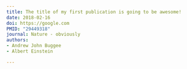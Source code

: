 ```yaml
---
title: The title of my first publication is going to be awesome!
date: 2018-02-16
doi: https://google.com
PMID: "29449318"
journal: Nature - obviously
authors:
- Andrew John Buggee
- Albert Einstein

---
```

